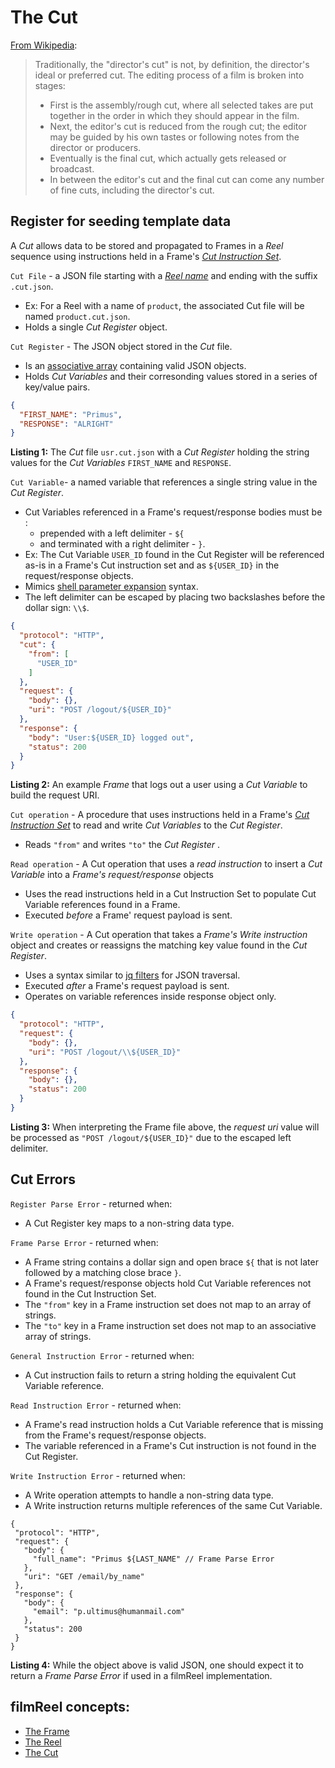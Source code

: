 # The Cut

[From Wikipedia](https://en.wikipedia.org/wiki/Director%27s_cut):
> Traditionally, the "director's cut" is not, by definition, the director's ideal or preferred cut. The editing process of a film is broken into stages:
> * First is the assembly/rough cut, where all selected takes are put together in the order in which they should appear in the film.
> * Next, the editor's cut is reduced from the rough cut; the editor may be guided by his own tastes or following notes from the director or producers.
> * Eventually is the final cut, which actually gets released or broadcast.
> * In between the editor's cut and the final cut can come any number of fine cuts, including the director's cut.

## Register for seeding template data

A *Cut* allows data to be stored and propagated to Frames in a *Reel* sequence using instructions held in a Frame's [*Cut Instruction Set*](frame.md#cut-instruction-set).

<a name="cut"></a>

`Cut File` - a JSON file starting with a [*Reel name*](Reel.md#reel-name) and ending with the suffix `.cut.json`.
* Ex: For a Reel with a name of `product`, the associated Cut file will be named `product.cut.json`.
* Holds a single *Cut Register* object.

<a name="cut-register"></a>

`Cut Register` - The JSON object stored in the *Cut* file.
* Is an [associative array](https://en.wikipedia.org/wiki/Associative_array) containing valid JSON objects.
* Holds *Cut Variables* and their corresonding values stored in a series of key/value pairs.

<a name="listing-1"></a>


```json
{
  "FIRST_NAME": "Primus",
  "RESPONSE": "ALRIGHT"
}
```

**Listing 1:** The *Cut* file `usr.cut.json` with a *Cut Register* holding the string values for the *Cut Variables* `FIRST_NAME` and `RESPONSE`.

<a name="cut-variable"></a>

`Cut Variable`- a named variable that references a single string value in the *Cut Register*.

* Cut Variables referenced in a Frame's request/response bodies must be :
  * prepended with a left delimiter - `${`
  * and terminated with a right delimiter - `}`.
* Ex: The Cut Variable `USER_ID` found in the Cut Register will be referenced as-is in a Frame's Cut instruction set and as `${USER_ID}` in the request/response objects.
* Mimics [shell parameter expansion](https://ss64.com/bash/syntax-expand.html) syntax.
* The left delimiter can be escaped by placing two backslashes before the dollar sign: `\\$`.

<a name="listing-2"></a>

```json
{
  "protocol": "HTTP",
  "cut": {
    "from": [
      "USER_ID"
    ]
  },
  "request": {
    "body": {},
    "uri": "POST /logout/${USER_ID}"
  },
  "response": {
    "body": "User:${USER_ID} logged out",
    "status": 200
  }
}
```

**Listing 2:** An example *Frame* that logs out a user using a *Cut Variable* to build the request URI.


<a name="cut-operation"></a>

`Cut operation` - A procedure that uses instructions held in a Frame's [*Cut Instruction Set*](frame.md#cut-instruction-set) to read and write *Cut Variables* to the *Cut Register*.
<a name="from-to"></a>
* Reads `"from"` and writes `"to"` the *Cut Register* .

<a name="read-operation"></a>
`Read operation` - A Cut operation that uses a *read instruction* to insert a *Cut Variable* into a *Frame's* *request/response* objects
* Uses the read instructions held in a Cut Instruction Set to populate Cut Variable references found in a Frame.
* Executed *before* a Frame' request payload is sent.

<a name="write-operation"></a>
`Write operation` - A Cut operation that takes a *Frame's* *Write instruction* object and creates or reassigns the matching key value found in the *Cut Register*.
* Uses a syntax similar to [jq filters](https://stedolan.github.io/jq/manual/#Basicfilters) for JSON traversal.
* Executed *after* a Frame's request payload is sent.
* Operates on variable references inside response object only.

<a name="listing-3"></a>

```json
{
  "protocol": "HTTP",
  "request": {
    "body": {},
    "uri": "POST /logout/\\${USER_ID}"
  },
  "response": {
    "body": {},
    "status": 200
  }
}
```

**Listing 3:** When interpreting the Frame file above, the *request uri* value will be processed as `"POST /logout/${USER_ID}"` due to the escaped left delimiter.

## Cut Errors

`Register Parse Error` - returned when:

* A Cut Register key maps to a non-string data type.

`Frame Parse Error` - returned when:

* A Frame string contains a dollar sign and open brace `${` that is not later followed by a matching close brace `}`.
* A Frame's request/response objects hold Cut Variable references not found in the Cut Instruction Set.
* The `"from"` key in a Frame instruction set does not map to an array of strings.
* The `"to"` key in a Frame instruction set does not map to an associative array of strings.

`General Instruction Error` - returned when:
* A Cut instruction fails to return a string holding the equivalent Cut Variable reference.

`Read Instruction Error` - returned when:

* A Frame's read instruction holds a Cut Variable reference that is missing from the Frame's request/response objects.
* The variable referenced in a Frame's Cut instruction is not found in the Cut Register.

`Write Instruction Error` - returned when:

* A Write operation attempts to handle a non-string data type.
* A Write instruction returns multiple references of the same Cut Variable.

<a name="listing-4"></a>

 ```jsonc
{
  "protocol": "HTTP",
  "request": {
    "body": {
      "full_name": "Primus ${LAST_NAME" // Frame Parse Error
    },
    "uri": "GET /email/by_name"
  },
  "response": {
    "body": {
      "email": "p.ultimus@humanmail.com"
    },
    "status": 200
  }
}
```

**Listing 4:** While the object above is valid JSON, one should expect it to return a *Frame Parse Error* if used in a filmReel implementation.


## filmReel concepts:

* [The Frame](frame.md)
* [The Reel](Reel.md)
* [The Cut](cut.md)
